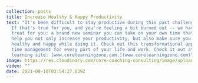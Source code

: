 ```yaml
---
collection: posts
title: Increase Healthy & Happy Productivity
text: "It's been difficult to stay productive during this past challenging year.
  If that's true for you, and you're feeling a bit burned out -- we have a real
  treat for you: a brand new seminar you can take on your own time that will
  help you not only increase your productivity, but also make sure you stay
  healthy and happy while doing it. Check out this transformational approach to
  time management for every part of your life and work. Check it out at our new
  learning site: [www.corelearningzone.com.](www.corelearningzone.com)"
image: https://res.cloudinary.com/core-coaching-consulting/image/upload/w_1000,ar_16:9,c_fill,g_auto,e_sharpen/v1628703603/pexels-thirdman-5052287_kiq7fr.jpg
video: ""
date: 2021-08-10T03:54:27.039Z
---
```

